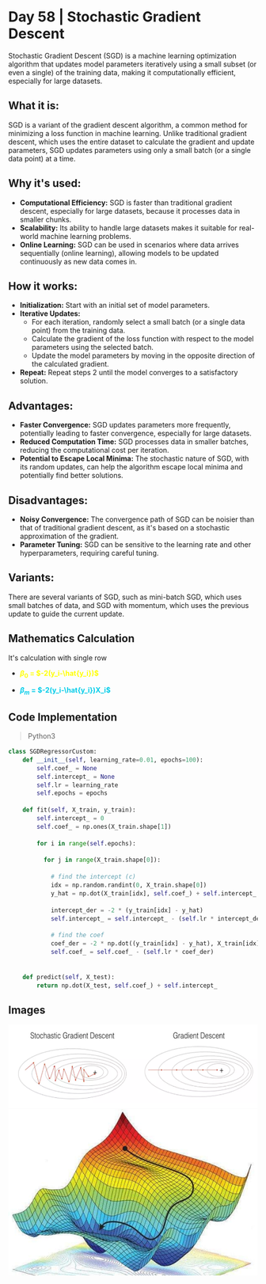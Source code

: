 # Day 58 | Stochastic Gradient Descent
Stochastic Gradient Descent (SGD) is a machine learning optimization algorithm that updates model parameters iteratively using a small subset (or even a single) of the training data, making it computationally efficient, especially for large datasets.

## What it is:
SGD is a variant of the gradient descent algorithm, a common method for minimizing a loss function in machine learning. Unlike traditional gradient descent, which uses the entire dataset to calculate the gradient and update parameters, SGD updates parameters using only a small batch (or a single data point) at a time.

## Why it's used:
- **Computational Efficiency:** SGD is faster than traditional gradient descent, especially for large datasets, because it processes data in smaller chunks. 
- **Scalability:** Its ability to handle large datasets makes it suitable for real-world machine learning problems. 
- **Online Learning:** SGD can be used in scenarios where data arrives sequentially (online learning), allowing models to be updated continuously as new data comes in. 

## How it works:
- **Initialization:** Start with an initial set of model parameters. 
- **Iterative Updates:**
    - For each iteration, randomly select a small batch (or a single data point) from the training data. 
    - Calculate the gradient of the loss function with respect to the model parameters using the selected batch. 
    - Update the model parameters by moving in the opposite direction of the calculated gradient. 
- **Repeat:** Repeat steps 2 until the model converges to a satisfactory solution. 

## Advantages:
- **Faster Convergence:** SGD updates parameters more frequently, potentially leading to faster convergence, especially for large datasets. 
- **Reduced Computation Time:** SGD processes data in smaller batches, reducing the computational cost per iteration. 
- **Potential to Escape Local Minima:** The stochastic nature of SGD, with its random updates, can help the algorithm escape local minima and potentially find better solutions. 

## Disadvantages:
- **Noisy Convergence:** The convergence path of SGD can be noisier than that of traditional gradient descent, as it's based on a stochastic approximation of the gradient. 
- **Parameter Tuning:** SGD can be sensitive to the learning rate and other hyperparameters, requiring careful tuning. 

## Variants:
There are several variants of SGD, such as mini-batch SGD, which uses small batches of data, and SGD with momentum, which uses the previous update to guide the current update. 

## Mathematics Calculation
It's calculation with single row

- <span style="color:yellow;">**$\beta_0$ = $-2(y_i-\hat{y_i})$**</span>

- <span style="color: #01cce9;">**$\beta_m$ = $-2(y_i-\hat{y_i})X_i$**

## Code Implementation
> Python3
```python
class SGDRegressorCustom:
    def __init__(self, learning_rate=0.01, epochs=100):
        self.coef_ = None
        self.intercept_ = None
        self.lr = learning_rate
        self.epochs = epochs

    def fit(self, X_train, y_train):
        self.intercept_ = 0
        self.coef_ = np.ones(X_train.shape[1])

        for i in range(self.epochs):

          for j in range(X_train.shape[0]):

            # find the intercept (c)
            idx = np.random.randint(0, X_train.shape[0])
            y_hat = np.dot(X_train[idx], self.coef_) + self.intercept_

            intercept_der = -2 * (y_train[idx] - y_hat)
            self.intercept_ = self.intercept_ - (self.lr * intercept_der)

            # find the coef
            coef_der = -2 * np.dot((y_train[idx] - y_hat), X_train[idx])
            self.coef_ = self.coef_ - (self.lr * coef_der)


    def predict(self, X_test):
        return np.dot(X_test, self.coef_) + self.intercept_
```

## Images
![image1](assets/1.png)
![image2](assets/2.jpg)
